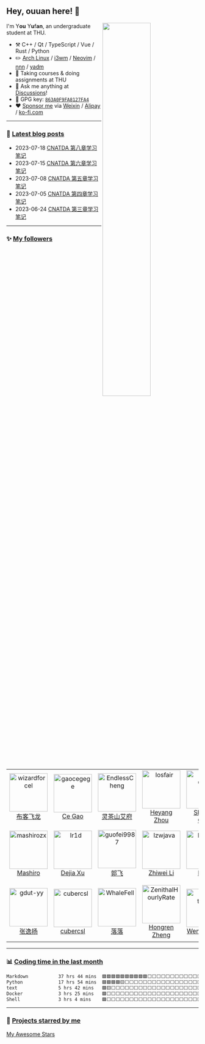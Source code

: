 <!--

Thank you if you like this profile README!

BUT, please DO NOT copy this and create your profile based on it.

You can use it as a reference, and copy a part of it, but DO NOT copy
all of this and create your profile based on it.

It is very common that you forget to change some information and leave
mine in your profile. This has happened too many times.

And, this profile README is auto-updated by GitHub Actions, you can read
[the official documentation](https://docs.github.com/actions) to learn
how to use it.

Only when you know what you are copying should you paste it. So, again,
please DO NOT copy this and create your profile based on it.

What's more, you can find other awesome profile READMEs at
https://github.com/abhisheknaiidu/awesome-github-profile-readme. There
could be a profile README that fits you better than this one.

Wish you a good-looking profile README!

                                   —— ouuan (https://github.com/ouuan)

-->

## Hey, ouuan here! :wave:

<picture>
    <source media="(prefers-color-scheme: dark)" srcset="https://github-readme-stats-ouuan.vercel.app/api?username=ouuan&theme=dark&show_icons=true">
    <img align="right" width="50%" src="https://github-readme-stats-ouuan.vercel.app/api?username=ouuan&show_icons=true">
</picture>

I'm Y**ou** Y**u**f**an**, an undergraduate student at THU.

-   :hammer_and_pick: C++ / Qt / TypeScript / Vue / Rust / Python
-   :pencil2: [Arch Linux](https://wiki.archlinux.org/title/Arch_Linux) / [i3wm](https://i3wm.org/) / [Neovim](https://neovim.io/) / [nnn](https://github.com/jarun/nnn) / [yadm](https://github.com/TheLocehiliosan/yadm)
-   :seedling: Taking courses & doing assignments at THU
-   :thought_balloon: Ask me anything at [Discussions](https://github.com/ouuan/ouuan/discussions/new)!
-   :key: GPG key: [`863A0F9FA8127FA4`](https://github.com/ouuan.gpg)
-   :heart: [Sponsor me](https://ouuan.moe/sponsor) via [Weixin](https://ouuan.moe/images/wechat-donate.png) / [Alipay](https://ouuan.moe/images/alipay-donate.png) / [ko-fi.com](https://ko-fi.com/ouuan)

---

### :pencil: [Latest blog posts](https://ouuan.moe?utm_source=GitHubProfile)

<!--START_SECTION:blog-posts-->
-   2023-07-18 [CNATDA 第八章学习笔记](https://ouuan.moe/post/2023/07/cnatda-8?utm_source=GitHubProfile)
-   2023-07-15 [CNATDA 第六章学习笔记](https://ouuan.moe/post/2023/07/cnatda-6?utm_source=GitHubProfile)
-   2023-07-08 [CNATDA 第五章学习笔记](https://ouuan.moe/post/2023/07/cnatda-5?utm_source=GitHubProfile)
-   2023-07-05 [CNATDA 第四章学习笔记](https://ouuan.moe/post/2023/06/cnatda-4?utm_source=GitHubProfile)
-   2023-06-24 [CNATDA 第三章学习笔记](https://ouuan.moe/post/2023/06/cnatda-3?utm_source=GitHubProfile)
<!--END_SECTION:blog-posts-->

---

### :sparkles: [My followers](src/getTopFollowers.py)

<!--START_SECTION:top-followers-->
<table>
  <tr>
    <td align="center">
      <a href="https://github.com/wizardforcel">
        <img src="https://avatars2.githubusercontent.com/u/5080126" width="100px;" alt="wizardforcel"/>
      </a>
      <br />
      <a href="https://github.com/wizardforcel">布客飞龙</a>
    </td>
    <td align="center">
      <a href="https://github.com/gaocegege">
        <img src="https://avatars2.githubusercontent.com/u/5100735" width="100px;" alt="gaocegege"/>
      </a>
      <br />
      <a href="https://github.com/gaocegege">Ce Gao</a>
    </td>
    <td align="center">
      <a href="https://github.com/EndlessCheng">
        <img src="https://avatars2.githubusercontent.com/u/7086966" width="100px;" alt="EndlessCheng"/>
      </a>
      <br />
      <a href="https://github.com/EndlessCheng">灵茶山艾府</a>
    </td>
    <td align="center">
      <a href="https://github.com/losfair">
        <img src="https://avatars2.githubusercontent.com/u/6104981" width="100px;" alt="losfair"/>
      </a>
      <br />
      <a href="https://github.com/losfair">Heyang Zhou</a>
    </td>
    <td align="center">
      <a href="https://github.com/Harry-Chen">
        <img src="https://avatars2.githubusercontent.com/u/2819727" width="100px;" alt="Harry-Chen"/>
      </a>
      <br />
      <a href="https://github.com/Harry-Chen">Shengqi Chen</a>
    </td>
    <td align="center">
      <a href="https://github.com/hua1995116">
        <img src="https://avatars2.githubusercontent.com/u/12070073" width="100px;" alt="hua1995116"/>
      </a>
      <br />
      <a href="https://github.com/hua1995116">蓝色的秋风</a>
    </td>
    <td align="center">
      <a href="https://github.com/lowlighter">
        <img src="https://avatars2.githubusercontent.com/u/22963968" width="100px;" alt="lowlighter"/>
      </a>
      <br />
      <a href="https://github.com/lowlighter">Simon Lecoq</a>
    </td>
  </tr>
  <tr>
    <td align="center">
      <a href="https://github.com/mashirozx">
        <img src="https://avatars2.githubusercontent.com/u/16148054" width="100px;" alt="mashirozx"/>
      </a>
      <br />
      <a href="https://github.com/mashirozx">Mashiro</a>
    </td>
    <td align="center">
      <a href="https://github.com/Ir1d">
        <img src="https://avatars2.githubusercontent.com/u/10709657" width="100px;" alt="Ir1d"/>
      </a>
      <br />
      <a href="https://github.com/Ir1d">Dejia Xu</a>
    </td>
    <td align="center">
      <a href="https://github.com/guofei9987">
        <img src="https://avatars2.githubusercontent.com/u/19920283" width="100px;" alt="guofei9987"/>
      </a>
      <br />
      <a href="https://github.com/guofei9987">郭飞</a>
    </td>
    <td align="center">
      <a href="https://github.com/lzwjava">
        <img src="https://avatars2.githubusercontent.com/u/5022872" width="100px;" alt="lzwjava"/>
      </a>
      <br />
      <a href="https://github.com/lzwjava">Zhiwei Li</a>
    </td>
    <td align="center">
      <a href="https://github.com/Konano">
        <img src="https://avatars2.githubusercontent.com/u/22500116" width="100px;" alt="Konano"/>
      </a>
      <br />
      <a href="https://github.com/Konano">Nano</a>
    </td>
    <td align="center">
      <a href="https://github.com/Trumeet">
        <img src="https://avatars2.githubusercontent.com/u/17158086" width="100px;" alt="Trumeet"/>
      </a>
      <br />
      <a href="https://github.com/Trumeet">Yuuta Liang</a>
    </td>
    <td align="center">
      <a href="https://github.com/Clansty">
        <img src="https://avatars2.githubusercontent.com/u/18461360" width="100px;" alt="Clansty"/>
      </a>
      <br />
      <a href="https://github.com/Clansty">凌莞~(=^▽^=)</a>
    </td>
  </tr>
  <tr>
    <td align="center">
      <a href="https://github.com/gdut-yy">
        <img src="https://avatars2.githubusercontent.com/u/33390928" width="100px;" alt="gdut-yy"/>
      </a>
      <br />
      <a href="https://github.com/gdut-yy">张逸扬</a>
    </td>
    <td align="center">
      <a href="https://github.com/cubercsl">
        <img src="https://avatars2.githubusercontent.com/u/22931465" width="100px;" alt="cubercsl"/>
      </a>
      <br />
      <a href="https://github.com/cubercsl">cubercsl</a>
    </td>
    <td align="center">
      <a href="https://github.com/WhaleFell">
        <img src="https://avatars2.githubusercontent.com/u/63758849" width="100px;" alt="WhaleFell"/>
      </a>
      <br />
      <a href="https://github.com/WhaleFell">落落</a>
    </td>
    <td align="center">
      <a href="https://github.com/ZenithalHourlyRate">
        <img src="https://avatars2.githubusercontent.com/u/19512674" width="100px;" alt="ZenithalHourlyRate"/>
      </a>
      <br />
      <a href="https://github.com/ZenithalHourlyRate">Hongren Zheng</a>
    </td>
    <td align="center">
      <a href="https://github.com/Enter-tainer">
        <img src="https://avatars2.githubusercontent.com/u/25521218" width="100px;" alt="Enter-tainer"/>
      </a>
      <br />
      <a href="https://github.com/Enter-tainer">Wenzhuo Liu</a>
    </td>
    <td align="center">
      <a href="https://github.com/iBug">
        <img src="https://avatars2.githubusercontent.com/u/7273074" width="100px;" alt="iBug"/>
      </a>
      <br />
      <a href="https://github.com/iBug">iBug</a>
    </td>
    <td align="center">
      <a href="https://github.com/lz233">
        <img src="https://avatars2.githubusercontent.com/u/32504382" width="100px;" alt="lz233"/>
      </a>
      <br />
      <a href="https://github.com/lz233">lz差不多是条咸鱼了</a>
    </td>
  </tr>
</table>
<!--END_SECTION:top-followers-->

---

### :bar_chart: [Coding time in the last month](https://github.com/muety/wakapi)

<!--START_SECTION:waka-->

```txt
Markdown           37 hrs 44 mins  🟩🟩🟩🟩🟩🟩🟩🟩🟩🟩⬜⬜⬜⬜⬜⬜⬜⬜⬜⬜⬜⬜⬜⬜⬜   39.98 %
Python             17 hrs 54 mins  🟩🟩🟩🟩🟨⬜⬜⬜⬜⬜⬜⬜⬜⬜⬜⬜⬜⬜⬜⬜⬜⬜⬜⬜⬜   18.97 %
text               5 hrs 42 mins   🟩🟨⬜⬜⬜⬜⬜⬜⬜⬜⬜⬜⬜⬜⬜⬜⬜⬜⬜⬜⬜⬜⬜⬜⬜   06.05 %
Docker             3 hrs 25 mins   🟩⬜⬜⬜⬜⬜⬜⬜⬜⬜⬜⬜⬜⬜⬜⬜⬜⬜⬜⬜⬜⬜⬜⬜⬜   03.63 %
Shell              3 hrs 4 mins    🟩⬜⬜⬜⬜⬜⬜⬜⬜⬜⬜⬜⬜⬜⬜⬜⬜⬜⬜⬜⬜⬜⬜⬜⬜   03.24 %
```

<!--END_SECTION:waka-->

---

### :star2: [Projects starred by me](https://github.com/maguowei/starred)

[My Awesome Stars](AWESOME-STARS.md)
